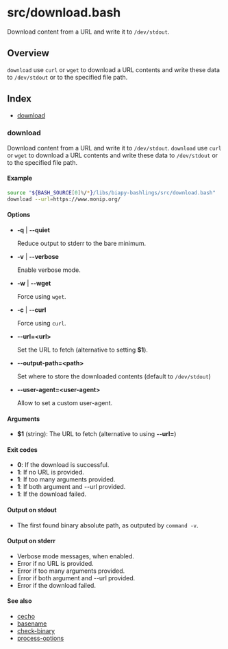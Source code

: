 # src/download.bash

Download content from a URL and write it to `/dev/stdout`.

## Overview

`download` use `curl` or `wget` to download a URL contents and write
these data to `/dev/stdout` or to the specified file path.

## Index

* [download](#download)

### download

Download content from a URL and write it to `/dev/stdout`.
`download` use `curl` or `wget` to download a URL contents and write
these data to `/dev/stdout` or to the specified file path.

#### Example

```bash
source "${BASH_SOURCE[0]%/*}/libs/biapy-bashlings/src/download.bash"
download --url=https://www.monip.org/
```

#### Options

* **-q** | **--quiet**

  Reduce output to stderr to the bare minimum.

* **-v** | **--verbose**

  Enable verbose mode.

* **-w** | **--wget**

  Force using `wget`.

* **-c** | **--curl**

  Force using `curl`.

* **--url=\<url\>**

  Set the URL to fetch (alternative to setting **$1**).

* **--output-path=\<path\>**

  Set where to store the downloaded contents (default to `/dev/stdout`)

* **--user-agent=\<user-agent\>**

  Allow to set a custom user-agent.

#### Arguments

* **$1** (string): The URL to fetch (alternative to using **--url=<url>**)

#### Exit codes

* **0**: If the download is successful.
* **1**: If no URL is provided.
* **1**: If too many arguments provided.
* **1**: If both argument and --url provided.
* **1**: If the download failed.

#### Output on stdout

* The first found binary absolute path, as outputed by `command -v`.

#### Output on stderr

* Verbose mode messages, when enabled.
* Error if no URL is provided.
* Error if too many arguments provided.
* Error if both argument and --url provided.
* Error if the download failed.

#### See also

* [cecho](./cecho.md#cecho)
* [basename](./basename.md#basename)
* [check-binary](./check-binary.md#check-binary)
* [process-options](./process-options.md#process-options)


